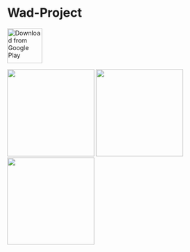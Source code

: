 # Wad-Project

[<img src="https://play.google.com/intl/en_us/badges/images/generic/en_badge_web_generic.png" 
      alt="Download from Google Play" 
      height="80">](https://play.google.com/store/apps/details?id=com.wad.wadapp&hl=ko)

<div>
<img width ="200" src = "https://user-images.githubusercontent.com/47169311/53073965-de8b1200-352c-11e9-9c46-2e258e801cf0.png">
<img width ="200" src = "https://user-images.githubusercontent.com/47169311/53073972-e3e85c80-352c-11e9-900b-b8fc6ff4d515.png">
<img width ="200" src = "https://user-images.githubusercontent.com/47169311/53073975-e6e34d00-352c-11e9-8b27-82b75041b2cd.png">
</div>